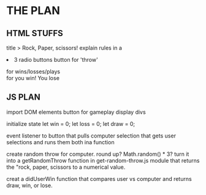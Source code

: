 # THE PLAN

## HTML STUFFS

title > Rock, Paper, scissors!
explain rules in a <li>
3 radio buttons
button for 'throw'
<div> for wins/losses/plays
<div> for you win! You lose

## JS PLAN

import DOM elements 
button for gameplay
display divs

initialize state
    let win = 0;
    let loss = 0;
    let draw = 0;

event listener to button
 that pulls computer selection
 that gets user selections
 and runs them both ina function

create random throw for computer. round up? Math.random() * 3? turn it into a getRandomThrow function in  get-random-throw.js module that returns the "rock, paper, scissors to a numerical value.

creat a didUserWin function that compares user vs computer and returns draw, win, or lose.




